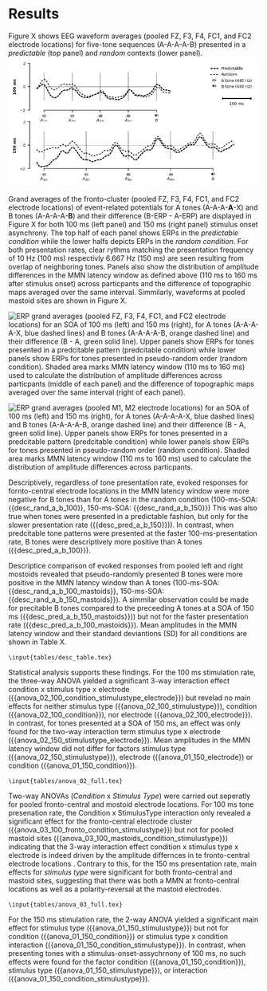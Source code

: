 # Results

Figure X shows EEG waveform averages (pooled FZ, F3, F4, FC1, and FC2 electrode locations) for five-tone sequences (A-A-A-A-B) presented in a *predictable* (top panel) and *random* contexts (lower panel). 
![EEG waveforms for five-tone sequences presented in an predictable context (dotted line) and pseudo-random condition (dashed line) for 100 ms presentation rate (top panel) and 150 ms presentation rate (lower pabel). Vertical lines indicate tone onset.](figures/fig_sequences.png)

Grand averages of the fronto-cluster (pooled FZ, F3, F4, FC1, and FC2 electrode locations) of event-related potentials for A tones (A-A-A-**A**-X) and B tones (A-A-A-A-**B**) and their difference (B-ERP - A-ERP) are displayed in Figure X for both 100 ms (left panel) and 150 ms (right panel) stimulus onset asynchrony. The top half of each panel shows ERPs in the *predictable condition* while the lower halfs depicts ERPs in the *random condition*. For both presentation rates, clear rythms matching the presentation frequency of 10 Hz (100 ms) respectivly 6.667 Hz (150 ms) are seen resulting from overlap of neighboring tones. Panels also show the distribution of amplitude differences in the MMN latency window as defined above (110 ms to 160 ms after stimulus onset) across particpants and the difference of topographic maps averaged over the same interval. Simmilarly, waveforms at pooled mastoid sites are shown in Figure X.

![ERP grand averages (pooled FZ, F3, F4, FC1, and FC2 electrode locations) for an SOA of 100 ms (left) and 150 ms (right), for A tones (A-A-A-**A**-X, blue dashed lines) and B tones (A-A-A-A-**B**, orange dashed line) and their difference (B - A, green solid line). Upper panels show ERPs for tones presented in a predcitable pattern (*predcitable condition*) while lower panels show ERPs for tones presented in pseudo-random order (*random condition*). Shaded area marks MMN latency window (110 ms to 160 ms) used to calculate the distribution of amplitude differences across particpants (middle of each panel) and the difference of topographic maps averaged over the same interval (right of each panel).](figures/fig_fronto.png)

![ERP grand averages (pooled M1, M2 electrode locations) for an SOA of 100 ms (left) and 150 ms (right), for A tones (A-A-A-**A**-X, blue dashed lines) and B tones (A-A-A-A-**B**, orange dashed line) and their difference (B - A, green solid line). Upper panels show ERPs for tones presented in a predcitable pattern (*predcitable condition*) while lower panels show ERPs for tones presented in pseudo-random order (*random condition*). Shaded area marks MMN latency window (110 ms to 160 ms) used to calculate the distribution of amplitude differences across particpants.](figures/fig_mastoids.png)



Descriptively, regardless of tone presentation rate, evoked responses for fornto-central electrode locations in the MMN latency window were more negative for B tones than for A tones in the random condition (100-ms-SOA: {{desc_rand_a_b_100}}, 150-ms-SOA: {{desc_rand_a_b_150}}) This was also true when tones were presented in a predictable fashion, but only for the slower presentation rate ({{desc_pred_a_b_150}})). In contrast, when predcitable tone patterns were presented at the faster 100-ms-presentation rate, B tones were descriptively more positive than A tones ({{desc_pred_a_b_100}}). 

Descriptice comparison of evoked responses from pooled left and right mostoids revealed that pseudo-randomly presented B tones were more positive in the MMN latency window than A tones (100-ms-SOA: {{desc_rand_a_b_100_mastoids}}, 150-ms-SOA: {{desc_rand_a_b_150_mastoids}}). A simmilar observation could be made for precitable B tones compared to the preceeding A tones at a SOA of 150 ms ({{desc_pred_a_b_150_mastoids}})) but not for the faster presentation rate ({{desc_pred_a_b_100_mastoids}}). Mean amplitudes in the MMN latency window and their standard deviantions (SD) for all conditions are shown in Table X.

```{=latex}
\input{tables/desc_table.tex}
```

Statistical analysis supports these findings. For the 100 ms stimulation rate, the three-way ANOVA yielded a significant 3-way interaction effect condition x stimulus type x electrode ({{anova_02_100_condition_stimulustype_electrode}}) but revelad no main effects for neither stimulus type ({{anova_02_100_stimulustype}}), condition ({{anova_02_100_condition}}), nor electrode ({{anova_02_100_electrode}}). In contrast, for tones presented at a SOA of 150 ms, an effect was only found for the two-way interaction term stimulus type x electrode ({{anova_02_150_stimulustype_electrode}}). Mean amplitudes in the MMN latency window did not differ for factors stimulus type ({{anova_02_150_stimulustype}}), electrode ({{anova_01_150_electrode}) or condition ({{anova_01_150_condition}}).

```{=latex}
\input{tables/anova_02_full.tex}
```

Two-way ANOVAs (*Condition* x *Stimulus Type*) were carried out seperatly for pooled fronto-central and mostoid electrode locations. For 100 ms tone presenation rate,  the Condition x StimulusType interaction only revealed a significant effect for the fronto-central electrode cluster  ({{anova_03_100_fronto_condition_stimulustype}}) but not for pooled mastoid sites  ({{anova_03_100_mastoids_condition_stimulustype}}) indicating that the 3-way interaction effect condition x stimulus type x electrode is indeed driven by the amplitude differnces in te fronto-central electrode locations . Contrary to this, for the 150 ms presentation rate, main effects for *stimulus type* were significant for both fronto-central and mastoid sites, suggesting that there was both a MMN at fronto-central locations as well as a polarity-reversal at the mastoid electrodes.

```{=latex}
\input{tables/anova_03_full.tex}
```

For the 150 ms stimulation rate, the 2-way ANOVA yielded a significant main effect for stimulus type ({{anova_01_150_stimulustype}}) but not for condition ({{anova_01_150_condition}}) or  stimulus type x condition interaction ({{anova_01_150_condition_stimulustype}}). In contrast, when presenting tones with a stimulus-onset-assychrnony of 100 ms, no such effects were found for the factor condition ({{anova_01_150_condition}}), stimulus type ({{anova_01_150_stimulustype}}), or interaction ({{anova_01_150_condition_stimulustype}}).





